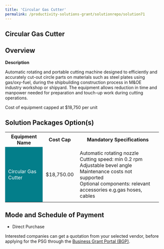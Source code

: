 ```yaml
---
title: 'Circular Gas Cutter'
permalink: /productivity-solutions-grant/solutionrepo/solution71
---
```


## Circular Gas Cutter

## Overview

**Description**

Automatic rotating and portable cutting machine designed to efficiently and accurately cut-out circle parts on materials such as steel plates using gas/oxy-fuel, during the shipbuilding construction process in M&OE industry workshop or shipyard. The equipment allows reduction in time and manpower needed for preparation and touch-up work during cutting operations. 

Cost of equipment capped at $18,750 per unit 

## Solution Packages Option(s)

<table>
<tr>
<th><b>Equipment Name</b></th>
<th><b>Cost Cap</b></th>
<th><b>Mandatory Specifications</b></th>
</tr>
<tr>
<td style='padding: 10px; background-color: #037E8A; color: #FFFFFF;'>Circular Gas Cutter</td>
<td style='padding: 10px;'>$18,750.00</td>
<td style='padding: 10px;'>Automatic rotating nozzle<br>Cutting speed: min 0.2 rpm<br>Adjustable bevel angle<br>Maintenance costs not supported<br>Optional components: relevant accessories e.g.gas hoses, cables</td>
</tr>
</table>

## Mode and Schedule of Payment

 - Direct Purchase

Interested companies can get a quotation from your selected vendor, before applying for the PSG through the <a href='https://www.businessgrants.gov.sg/' target='_blank' rel='noopener'>Business Grant Portal (BGP)</a>.

<script src="/jquery/resize-tables.js"></script>
